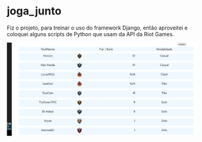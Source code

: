 # joga_junto
Fiz o projeto, para treinar o uso do framework Django, então aproveitei e coloquei alguns scripts de Python
que usam da API da Riot Games.


<img src="./list-jog.png">

